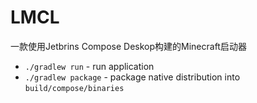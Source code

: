 # LMCL
一款使用Jetbrins Compose Deskop构建的Minecraft启动器

- `./gradlew run` - run application
- `./gradlew package` - package native distribution into `build/compose/binaries`
